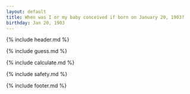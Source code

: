 ```yaml
---
layout: default
title: When was I or my baby conceived if born on January 20, 1903?
birthday: Jan 20, 1903
---
```


{% include header.md %}

{% include guess.md %}

{% include calculate.md %}

{% include safety.md %}

{% include footer.md %}



